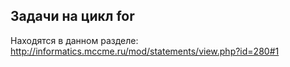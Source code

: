 ## Задачи на цикл for

Находятся в данном разделе:
<http://informatics.mccme.ru/mod/statements/view.php?id=280#1>